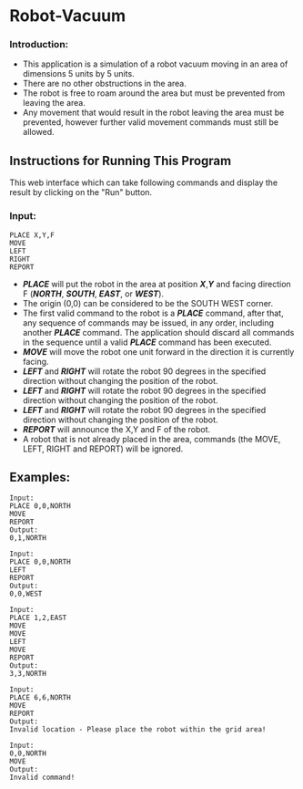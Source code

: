 # Robot-Vacuum

### Introduction:

- This application is a simulation of a robot vacuum moving in an area of dimensions 5 units by 5 units.
- There are no other obstructions in the area.
- The robot is free to roam around the area but must be prevented from leaving the area.
- Any movement that would result in the robot leaving the area must be prevented, however further valid movement commands must still be allowed.

## Instructions for Running This Program

This web interface which can take following commands and display the result by clicking on the "Run" button.

### Input:

```
PLACE X,Y,F
MOVE
LEFT
RIGHT
REPORT
```
- **_PLACE_** will put the robot in the area at position **_X_**,**_Y_** and facing direction F (**_NORTH_**, **_SOUTH_**, **_EAST_**, or **_WEST_**).
- The origin (0,0) can be considered to be the SOUTH WEST corner.
- The first valid command to the robot is a **_PLACE_** command, after that, any sequence of commands may be issued, in any order, including another **_PLACE_** command. The application should discard all commands in the sequence until a valid **_PLACE_** command has been executed.
- **_MOVE_** will move the robot one unit forward in the direction it is currently facing.
- **_LEFT_** and **_RIGHT_** will rotate the robot 90 degrees in the specified direction without changing the position of the robot.
- **_LEFT_** and **_RIGHT_** will rotate the robot 90 degrees in the specified direction without changing the position of the robot.
- **_LEFT_** and **_RIGHT_** will rotate the robot 90 degrees in the specified direction without changing the position of the robot.
- **_REPORT_** will announce the X,Y and F of the robot.
- A robot that is not already placed in the area, commands (the MOVE, LEFT, RIGHT and REPORT) will be ignored.

## Examples:

```
Input:
PLACE 0,0,NORTH
MOVE
REPORT
Output: 
0,1,NORTH

Input:
PLACE 0,0,NORTH
LEFT
REPORT
Output: 
0,0,WEST

Input:
PLACE 1,2,EAST
MOVE
MOVE
LEFT
MOVE
REPORT
Output: 
3,3,NORTH

Input:
PLACE 6,6,NORTH
MOVE
REPORT
Output: 
Invalid location - Please place the robot within the grid area!

Input:
0,0,NORTH
MOVE
Output:
Invalid command!
```

